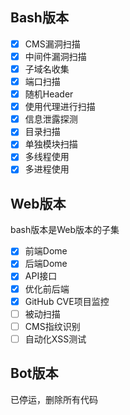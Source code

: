 ## Bash版本


- [x] CMS漏洞扫描
- [x] 中间件漏洞扫描
- [x] 子域名收集
- [x] 端口扫描
- [x] 随机Header
- [x] 使用代理进行扫描
- [x] 信息泄露探测
- [x] 目录扫描
- [x] 单独模块扫描
- [x] 多线程使用
- [x] 多进程使用

## Web版本

bash版本是Web版本的子集

- [x] 前端Dome
- [x] 后端Dome
- [x] API接口
- [x] 优化前后端
- [x] GitHub CVE项目监控
- [ ] 被动扫描
- [ ] CMS指纹识别
- [ ] 自动化XSS测试

## Bot版本

已停运，删除所有代码